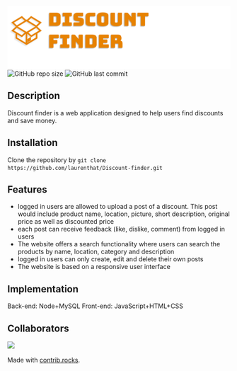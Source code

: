 ![Web Application logo](https://github.com/laurenthat/Discount-finder/blob/main/images/Discount%20Finder.png "Logo Title Text")
![GitHub repo size](https://img.shields.io/github/repo-size/laurenthat/Discount-finder?style=flat-square)
![GitHub last commit](https://img.shields.io/github/last-commit/laurenthat/Discount-finder?style=flat-square)

## Description
Discount finder is a web application designed to help users find discounts and save money.

## Installation
Clone the repository by `git clone https://github.com/laurenthat/Discount-finder.git`

## Features

- logged in users are allowed to upload a post of a discount. This post would include product name, location, picture, short description, original price as well as discounted price
- each post can receive feedback (like, dislike, comment) from logged in users
- The website offers a search functionality where users can search the products by name, location, category and description
- logged in users can only create, edit and delete their own posts
- The website is based on a responsive user interface

## Implementation

Back-end: Node+MySQL
Front-end: JavaScript+HTML+CSS

## Collaborators
<a href="https://github.com/laurenthat/Discount-finder/graphs/contributors">
  <img src="https://contrib.rocks/image?repo=laurenthat/Discount-finder" />
</a>

Made with [contrib.rocks](https://contrib.rocks).

